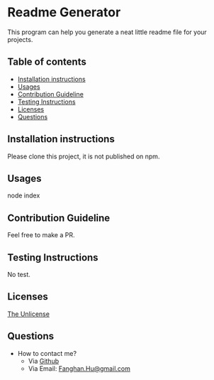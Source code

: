 
# Readme Generator

This program can help you generate a neat little readme file for your projects.

## Table of contents
* [Installation instructions](#Installation-instructions)
* [Usages](#Usages)
* [Contribution Guideline](#Contribution-Guideline)
* [Testing Instructions](#Testing-Instructions)
* [Licenses](#Licenses)
* [Questions](#Questions)

## Installation instructions
Please clone this project, it is not published on npm.

## Usages
node index

## Contribution Guideline
Feel free to make a PR.

## Testing Instructions
No test.

## Licenses
[The Unlicense](https://unlicense.org)

## Questions
* How to contact me?
    * Via [Github](https://github.com/FanghanHu)
    * Via Email: Fanghan.Hu@gmail.com
